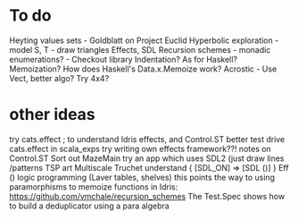 # To do

Heyting values sets - Goldblatt on Project Euclid
Hyperbolic exploration - model S, T - draw triangles
Effects, SDL
Recursion schemes - monadic enumerations? - Checkout library
Indentation? As for Haskell?
Memoization? How does Haskell's Data.x.Memoize work?
Acrostic - Use Vect, better algo? Try 4x4?

# other ideas

try cats.effect ; to understand Idris effects, and Control.ST better
test drive cats.effect in scala_exps
try writing own effects framework??!
notes on Control.ST
Sort out MazeMain
try an app which uses SDL2 (just draw lines  /patterns 
TSP art
Multiscale Truchet
understand { [SDL_ON] => [SDL ()] } Eff ()
logic programming (Laver tables, shelves)
this points the way to using paramorphisms to memoize functions in Idris:
    https://github.com/vmchale/recursion_schemes
    The Test.Spec shows how to build a deduplicator using a para algebra
